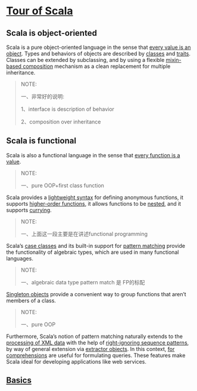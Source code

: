 # [Tour of Scala](https://docs.scala-lang.org/tour/tour-of-scala.html)



## Scala is object-oriented

Scala is a pure object-oriented language in the sense that [every value is an object](https://docs.scala-lang.org/tour/unified-types.html). Types and behaviors of objects are described by [classes](https://docs.scala-lang.org/tour/classes.html) and [traits](https://docs.scala-lang.org/tour/traits.html). Classes can be extended by subclassing, and by using a flexible [mixin-based composition](https://docs.scala-lang.org/tour/mixin-class-composition.html) mechanism as a clean replacement for multiple inheritance.

> NOTE:
>
> 一、非常好的说明:
>
> 1、interface is description of behavior
>
> 2、composition over inheritance



## Scala is functional

Scala is also a functional language in the sense that [every function is a value](https://docs.scala-lang.org/tour/unified-types.html). 

> NOTE:
>
> 一、pure OOP+first class function

Scala provides a [lightweight syntax](https://docs.scala-lang.org/tour/basics.html#functions) for defining anonymous functions, it supports [higher-order functions](https://docs.scala-lang.org/tour/higher-order-functions.html), it allows functions to be [nested](https://docs.scala-lang.org/tour/nested-functions.html), and it supports [currying](https://docs.scala-lang.org/tour/multiple-parameter-lists.html). 

> NOTE:
>
> 一、上面这一段主要是在讲述functional programming

Scala’s [case classes](https://docs.scala-lang.org/tour/case-classes.html) and its built-in support for [pattern matching](https://docs.scala-lang.org/tour/pattern-matching.html) provide the functionality of algebraic types, which are used in many functional languages. 

> NOTE:
>
> 一、algebraic data type pattern match 是 FP的标配

[Singleton objects](https://docs.scala-lang.org/tour/singleton-objects.html) provide a convenient way to group functions that aren’t members of a class.

> NOTE:
>
> 一、pure OOP

Furthermore, Scala’s notion of pattern matching naturally extends to the [processing of XML data](https://github.com/scala/scala-xml/wiki/XML-Processing) with the help of [right-ignoring sequence patterns](https://docs.scala-lang.org/tour/regular-expression-patterns.html), by way of general extension via [extractor objects](https://docs.scala-lang.org/tour/extractor-objects.html). In this context, [for comprehensions](https://docs.scala-lang.org/tour/for-comprehensions.html) are useful for formulating queries. These features make Scala ideal for developing applications like web services.



## [Basics](https://docs.scala-lang.org/tour/basics.html)